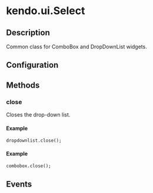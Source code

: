 # kendo.ui.Select

## Description

Common class for ComboBox and DropDownList widgets.

## Configuration

## Methods

### close

Closes the drop-down list.

#### Example

    dropdownlist.close();

#### Example

    combobox.close();

## Events